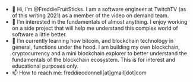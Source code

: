 - 👋 Hi, I’m @FreddieFruitSticks. I am a software engineer at TwitchTV (as of this writing 2021) as a member of the video on demand team.
- 👀 I’m interested in the fundamentals of almost anything. I enjoy working on a side project that will help me understand this complex world of software a little better.
- 🌱 I’m currently learning how bitcoin, and blockchain technology in general, functions under the hood. 
I am building my own blockchain, cryptocurrency and a mini blockchain explorer to better understand the fundamentals of the blockchain ecosystem. This is for interest and educational purposes only.
- 📫 How to reach me: freddieodonnell[at]gmail[dot]com

<!---
FreddieFruitSticks/FreddieFruitSticks is a ✨ special ✨ repository because its `README.md` (this file) appears on your GitHub profile.
You can click the Preview link to take a look at your changes.
--->
